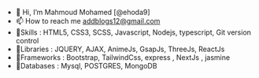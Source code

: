- 👋 Hi, I’m Mahmoud Mohamed [@ehoda9]
- 📫 How to reach me addblogs12@gmail.com
- 👀Skills : HTML5, CSS3, SCSS, Javascript, Nodejs, typescript, Git version control
- 👀Libraries : JQUERY, AJAX, AnimeJs, GsapJs, ThreeJs, ReactJs
- 👀Frameworks : Bootstrap, TailwindCss, express , NextJs , jasmine
- 👀Databases : Mysql, POSTGRES, MongoDB
